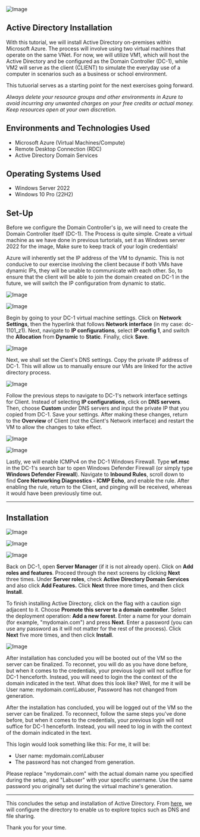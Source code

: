 ![Image](https://i.imgur.com/ipDQ03z.png)

## Active Directory Installation 

With this tutorial, we will install Active Directory on-premises within Microsoft Azure. The process will involve using two virtual machines that operate on the same VNet. For now, we will utilize VM1, which will host the Active Directory and be configured as the Domain Controller (DC-1), while VM2 will serve as the client (CLIENT) to simulate the everyday use of a computer in scenarios such as a business or school environment.

This tutuorial serves as a starting point for the next exercises going forward.

*Always delete your resource groups and other environments in Azure to avoid incurring any unwanted charges on your free credits or actual money. Keep resources open at your own discretion.*

## Environments and Technologies Used

- Microsoft Azure (Virtual Machines/Compute)
- Remote Desktop Connection (RDC)
- Active Directory Domain Services

## Operating Systems Used

- Windows Server 2022
- Windows 10 Pro (22H2)

## Set-Up

Before we configure the Domain Controller's ip, we will need to create the Domain Controller itself (DC-1). The Process is quite simple. Create a virtual machine as we have done in previous turtorials, set it as Windows server 2022 for the image, Make sure to keep track of your login credentials!

Azure will inherently set the IP address of the VM to dynamic. This is not conducive to our exercise involving the client because if both VMs have dynamic IPs, they will be unable to communicate with each other. So, to ensure that the client will be able to join the domain created on DC-1 in the future, we will switch the IP configuration from dynamic to static.

![Image](https://i.imgur.com/P6oe87S.png)

![Image](https://i.imgur.com/xYqLawL.png)

Begin by going to your DC-1 virtual machine settings. Click on **Network Settings**, then the hyperlink that follows **Network interface** (in my case: dc-1101_z1). Next, navigate to **IP configurations**, select **IP config 1**, and switch the **Allocation** from **Dynamic** to **Static**. Finally, click **Save**.

![Image](https://i.imgur.com/DNngp7N.png) 

Next, we shall set the Cient's DNS settings. Copy the private IP address of DC-1. This will allow us to manually ensure our VMs are linked for the active directory process.

![Image](https://i.imgur.com/kUbptyu.png)

Follow the previous steps to navigate to DC-1's network interface settings for Client. Instead of selecting **IP configurations**, click on **DNS servers**. Then, choose **Custom** under DNS servers and input the private IP that you copied from DC-1. Save your settings. After making these changes, return to the **Overview** of Client (not the Client's Network interface) and restart the VM to allow the changes to take effect.

![Image](https://i.imgur.com/hifXrhU.png)

![Image](https://i.imgur.com/RhVDpYE.png)

Lastly, we will enable ICMPv4 on the DC-1 Windows Firewall. Type **wf.msc** in the DC-1's search bar to open Windows Defender Firewall (or simply type **Windows Defender Firewall**). Navigate to **Inbound Rules**, scroll down to find **Core Networking Diagnostics - ICMP Echo**, and enable the rule. After enabling the rule, return to the Client, and pinging will be received, whereas it would have been previously time out.

---

## Installation 

![Image](https://i.imgur.com/7JXGzmP.png)

![Image](https://i.imgur.com/H3Lo618.png)

![Image](https://i.imgur.com/pIgbfty.png)

Back on DC-1, open **Server Manager** (if it is not already open). Click on **Add roles and features**. Proceed through the next screens by clicking **Next** three times. Under **Server roles**, check **Active Directory Domain Services** and also click **Add Features.** Click **Next** three more times, and then click **Install**.

To finish installing Active Directory, click on the flag with a caution sign adjacent to it. Choose **Promote this server to a domain controller**. Select the deployment operation: **Add a new forest**. Enter a name for your domain (for example, "mydomain.com") and press **Next**. Enter a password (you can use any password as it will not matter for the rest of the process). Click **Next** five more times, and then click **Install**.

![Image](https://i.imgur.com/PEx7SOp.png)


After installation has concluded you will be booted out of the VM so the server can be finalized. To reconnet, you will do as you have done before, but when it comes to the credentials, your previous login will not suffice for DC-1 henceforth. Instead, you will need to login the the context of the domain indicated in the text. What does this look like? Well, for me it will be User name: mydomain.com\Labuser, Password has not changed from generation.

After the installation has concluded, you will be logged out of the VM so the server can be finalized. To reconnect, follow the same steps you've done before, but when it comes to the credentials,  your previous login will not suffice for DC-1 henceforth. Instead, you will need to log in with the context of the domain indicated in the text.

This login would look something like this: For me, it will be:

- User name: mydomain.com\Labuser
- The password has not changed from generation.

Please replace "mydomain.com" with the actual domain name you specified during the setup, and "Labuser" with your specific username. Use the same password you originally set during the virtual machine's generation.

---
This concludes the setup and installation of Active Directory. From [here](https://github.com/NicholasToon/Configuring-On-premises-Active-Directory-within-Azure-VMs), we will configure the directory to enable us to explore topics such as DNS and file sharing.

Thank you for your time.









